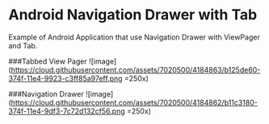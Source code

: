 # Android Navigation Drawer  with Tab



Example of Android Application that use Navigation Drawer with ViewPager and Tab.

###Tabbed View Pager 
![image](https://cloud.githubusercontent.com/assets/7020500/4184863/b125de60-374f-11e4-9923-c3ff85a97eff.png =250x)

###Navigation Drawer
![image](https://cloud.githubusercontent.com/assets/7020500/4184862/b11c3180-374f-11e4-9df3-7c72d132cf56.png =250x)

